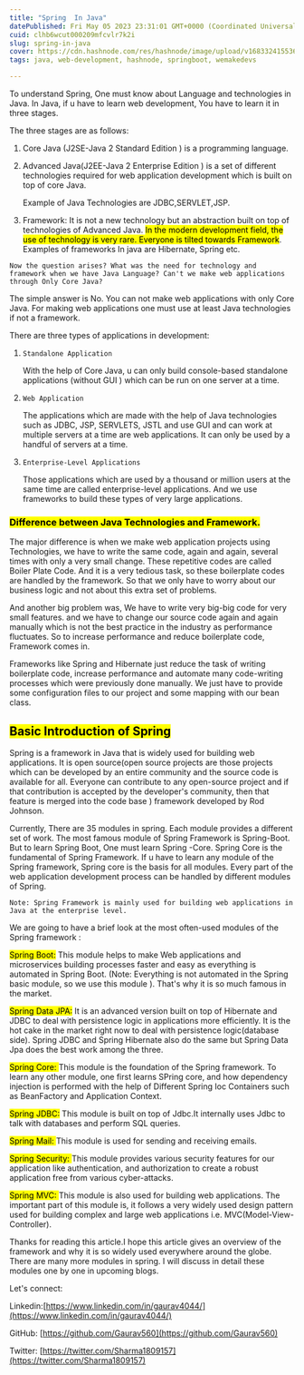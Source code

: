 ```yaml
---
title: "Spring  In Java"
datePublished: Fri May 05 2023 23:31:01 GMT+0000 (Coordinated Universal Time)
cuid: clhb6wcut000209mfcvlr7k2i
slug: spring-in-java
cover: https://cdn.hashnode.com/res/hashnode/image/upload/v1683324155360/b4367afb-8bd3-4a45-a027-def0ea12caf9.webp
tags: java, web-development, hashnode, springboot, wemakedevs

---
```


To understand Spring, One must know about Language and technologies in Java. In Java, if u have to learn web development, You have to learn it in three stages.

The three stages are as follows:

1. Core Java (J2SE-Java 2 Standard Edition ) is a programming language.
    
2. Advanced Java(J2EE-Java 2 Enterprise Edition ) is a set of different technologies required for web application development which is built on top of core Java.
    
    Example of Java Technologies are JDBC,SERVLET,JSP.
    
3. Framework: It is not a new technology but an abstraction built on top of technologies of Advanced Java. <mark>In the modern development field, the use of technology is very rare. Everyone is tilted towards Framework</mark>. Examples of frameworks In java are Hibernate, Spring etc.
    

`Now the question arises? What was the need for technology and framework when we have Java Language? Can't we make web applications through Only Core Java?`

The simple answer is No. You can not make web applications with only Core Java. For making web applications one must use at least Java technologies if not a framework.

There are three types of applications in development:

1. `Standalone Application`
    
    With the help of Core Java, u can only build console-based standalone applications (without GUI ) which can be run on one server at a time.
    
2. `Web Application`
    
    The applications which are made with the help of Java technologies such as JDBC, JSP, SERVLETS, JSTL and use GUI and can work at multiple servers at a time are web applications. It can only be used by a handful of servers at a time.
    
3. `Enterprise-Level Applications`
    
    Those applications which are used by a thousand or million users at the same time are called enterprise-level applications. And we use frameworks to build these types of very large applications.
    

### <mark>Difference between Java Technologies and Framework.</mark>

The major difference is when we make web application projects using Technologies, we have to write the same code, again and again, several times with only a very small change. These repetitive codes are called Boiler Plate Code. And it is a very tedious task, so these boilerplate codes are handled by the framework. So that we only have to worry about our business logic and not about this extra set of problems.

And another big problem was, We have to write very big-big code for very small features. and we have to change our source code again and again manually which is not the best practice in the industry as performance fluctuates. So to increase performance and reduce boilerplate code, Framework comes in.

Frameworks like Spring and Hibernate just reduce the task of writing boilerplate code, increase performance and automate many code-writing processes which were previously done manually. We just have to provide some configuration files to our project and some mapping with our bean class.

## <mark>Basic Introduction of Spring</mark>

Spring is a framework in Java that is widely used for building web applications. It is open source(open source projects are those projects which can be developed by an entire community and the source code is available for all. Everyone can contribute to any open-source project and if that contribution is accepted by the developer's community, then that feature is merged into the code base ) framework developed by Rod Johnson.

Currently, There are 35 modules in spring. Each module provides a different set of work. The most famous module of Spring Framework is Spring-Boot. But to learn Spring Boot, One must learn Spring -Core. Spring Core is the fundamental of Spring Framework. If u have to learn any module of the Spring framework, Spring core is the basis for all modules. Every part of the web application development process can be handled by different modules of Spring.

`Note: Spring Framework is mainly used for building web applications in Java at the enterprise level.`

We are going to have a brief look at the most often-used modules of the Spring framework :

<mark>Spring Boot:</mark> This module helps to make Web applications and microservices building processes faster and easy as everything is automated in Spring Boot. (Note: Everything is not automated in the Spring basic module, so we use this module ). That's why it is so much famous in the market.

<mark>Spring Data JPA:</mark> It is an advanced version built on top of Hibernate and JDBC to deal with persistence logic in applications more efficiently. It is the hot cake in the market right now to deal with persistence logic(database side). Spring JDBC and Spring Hibernate also do the same but Spring Data Jpa does the best work among the three.

<mark>Spring Core: </mark> This module is the foundation of the Spring framework. To learn any other module, one first learns SPring core, and how dependency injection is performed with the help of Different Spring Ioc Containers such as BeanFactory and Application Context.

<mark>Spring JDBC:</mark> This module is built on top of Jdbc.It internally uses Jdbc to talk with databases and perform SQL queries.

<mark>Spring Mail: </mark> This module is used for sending and receiving emails.

<mark>Spring Security: </mark> This module provides various security features for our application like authentication, and authorization to create a robust application free from various cyber-attacks.

<mark>Spring MVC: </mark> This module is also used for building web applications. The important part of this module is, it follows a very widely used design pattern used for building complex and large web applications i.e. MVC(Model-View-Controller).

Thanks for reading this article.I hope this article gives an overview of the framework and why it is so widely used everywhere around the globe. There are many more modules in spring. I will discuss in detail these modules one by one in upcoming blogs.

Let's connect:

Linkedin:[https://www.linkedin.com/in/gaurav4044/](https://www.linkedin.com/in/gaurav4044/)

GitHub: [https://github.com/Gaurav560](https://github.com/Gaurav560)

Twitter: [https://twitter.com/Sharma1809157](https://twitter.com/Sharma1809157)